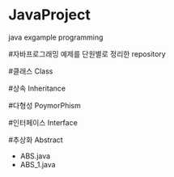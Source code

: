 # JavaProject
java exgample programming

#자바프로그래밍 예제를 단원별로 정리한 repository

#클래스 Class

#상속 Inheritance

#다형성 PoymorPhism

#인터페이스 Interface

#추상화 Abstract
- ABS.java
- ABS_1.java

